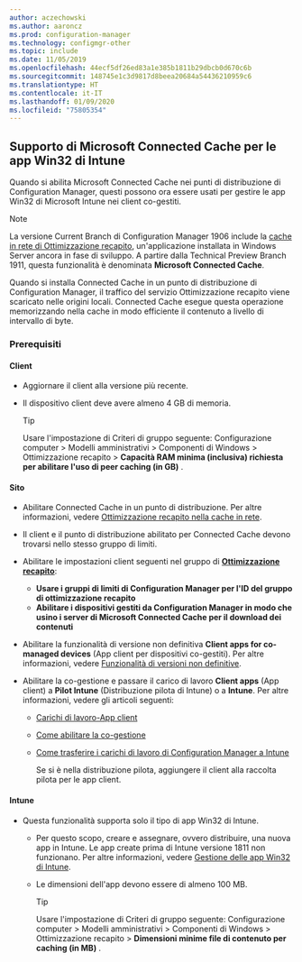 ```yaml
---
author: aczechowski
ms.author: aaroncz
ms.prod: configuration-manager
ms.technology: configmgr-other
ms.topic: include
ms.date: 11/05/2019
ms.openlocfilehash: 44ecf5df26ed83a1e385b1811b29dbcb0d670c6b
ms.sourcegitcommit: 148745e1c3d9817d8beea20684a54436210959c6
ms.translationtype: HT
ms.contentlocale: it-IT
ms.lasthandoff: 01/09/2020
ms.locfileid: "75805354"
---
```

## <a name="bkmk_cache"></a> Supporto di Microsoft Connected Cache per le app Win32 di Intune

<!--5032900-->

Quando si abilita Microsoft Connected Cache nei punti di distribuzione di Configuration Manager, questi possono ora essere usati per gestire le app Win32 di Microsoft Intune nei client co-gestiti.

> [!NOTE]
> La versione Current Branch di Configuration Manager 1906 include la [cache in rete di Ottimizzazione recapito](/configmgr/core/plan-design/hierarchy/delivery-optimization-in-network-cache), un'applicazione installata in Windows Server ancora in fase di sviluppo. A partire dalla Technical Preview Branch 1911, questa funzionalità è denominata **Microsoft Connected Cache**.
>
> Quando si installa Connected Cache in un punto di distribuzione di Configuration Manager, il traffico del servizio Ottimizzazione recapito viene scaricato nelle origini locali. Connected Cache esegue questa operazione memorizzando nella cache in modo efficiente il contenuto a livello di intervallo di byte.

### <a name="prerequisites"></a>Prerequisiti

#### <a name="client"></a>Client

- Aggiornare il client alla versione più recente.

- Il dispositivo client deve avere almeno 4 GB di memoria.

    > [!TIP]
    > Usare l'impostazione di Criteri di gruppo seguente: Configurazione computer > Modelli amministrativi > Componenti di Windows > Ottimizzazione recapito > **Capacità RAM minima (inclusiva) richiesta per abilitare l'uso di peer caching (in GB)** .

#### <a name="site"></a>Sito

- Abilitare Connected Cache in un punto di distribuzione. Per altre informazioni, vedere [Ottimizzazione recapito nella cache in rete](/configmgr/core/plan-design/hierarchy/delivery-optimization-in-network-cache).

- Il client e il punto di distribuzione abilitato per Connected Cache devono trovarsi nello stesso gruppo di limiti.

- Abilitare le impostazioni client seguenti nel gruppo di [**Ottimizzazione recapito**](/configmgr/core/clients/deploy/about-client-settings#delivery-optimization):

  - **Usare i gruppi di limiti di Configuration Manager per l'ID del gruppo di ottimizzazione recapito**
  - **Abilitare i dispositivi gestiti da Configuration Manager in modo che usino i server di Microsoft Connected Cache per il download dei contenuti**

- Abilitare la funzionalità di versione non definitiva **Client apps for co-managed devices** (App client per dispositivi co-gestiti). Per altre informazioni, vedere [Funzionalità di versioni non definitive](/configmgr/core/servers/manage/pre-release-features).

- Abilitare la co-gestione e passare il carico di lavoro **Client apps** (App client) a **Pilot Intune** (Distribuzione pilota di Intune) o a **Intune**. Per altre informazioni, vedere gli articoli seguenti:

  - [Carichi di lavoro-App client](/configmgr/comanage/workloads#client-apps)
  - [Come abilitare la co-gestione](/configmgr/comanage/how-to-enable)
  - [Come trasferire i carichi di lavoro di Configuration Manager a Intune](/configmgr/comanage/how-to-switch-workloads)

    Se si è nella distribuzione pilota, aggiungere il client alla raccolta pilota per le app client.

#### <a name="intune"></a>Intune

- Questa funzionalità supporta solo il tipo di app Win32 di Intune.

  - Per questo scopo, creare e assegnare, ovvero distribuire, una nuova app in Intune. Le app create prima di Intune versione 1811 non funzionano. Per altre informazioni, vedere [Gestione delle app Win32 di Intune](/intune/apps/apps-win32-app-management).

  - Le dimensioni dell'app devono essere di almeno 100 MB.
  
    > [!TIP]
    > Usare l'impostazione di Criteri di gruppo seguente: Configurazione computer > Modelli amministrativi > Componenti di Windows > Ottimizzazione recapito > **Dimensioni minime file di contenuto per caching (in MB)** .
